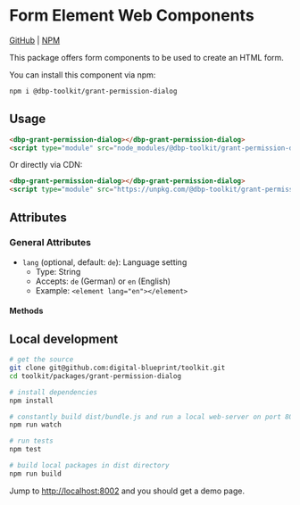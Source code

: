 # Form Element Web Components

[GitHub](https://github.com/digital-blueprint/toolkit/tree/main/packages/form-elements) |
[NPM](https://www.npmjs.com/package/@dbp-toolkit/form-elements)

This package offers form components to be used to create an HTML form.

You can install this component via npm:

```bash
npm i @dbp-toolkit/grant-permission-dialog
```

## Usage

```html
<dbp-grant-permission-dialog></dbp-grant-permission-dialog>
<script type="module" src="node_modules/@dbp-toolkit/grant-permission-dialogs/dist/index.js"></script>
```

Or directly via CDN:

```html
<dbp-grant-permission-dialog></dbp-grant-permission-dialog>
<script type="module" src="https://unpkg.com/@dbp-toolkit/grant-permission-dialog@0.1.0/dist/index.js"></script>
```

## Attributes


### General Attributes

- `lang` (optional, default: `de`): Language setting
    - Type: String
    - Accepts: `de` (German) or `en` (English)
    - Example: `<element lang="en"></element>`

#### Methods


## Local development

```bash
# get the source
git clone git@github.com:digital-blueprint/toolkit.git
cd toolkit/packages/grant-permission-dialog

# install dependencies
npm install

# constantly build dist/bundle.js and run a local web-server on port 8002
npm run watch

# run tests
npm test

# build local packages in dist directory
npm run build
```

Jump to <http://localhost:8002> and you should get a demo page.
